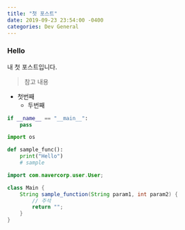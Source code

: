 ```yaml
---
title: "첫 포스트"
date: 2019-09-23 23:54:00 -0400
categories: Dev General
---
```


### Hello

내 첫 포스트입니다.

> 참고 내용

- 첫번째
    - 두번째


```python
if __name__ == "__main__":
    pass

import os

def sample_func():
    print("Hello")
    # sample
```

```java
import com.navercorp.user.User;

class Main {
    String sample_function(String param1, int param2) {
        // 주석
        return "";
    }
}
```
